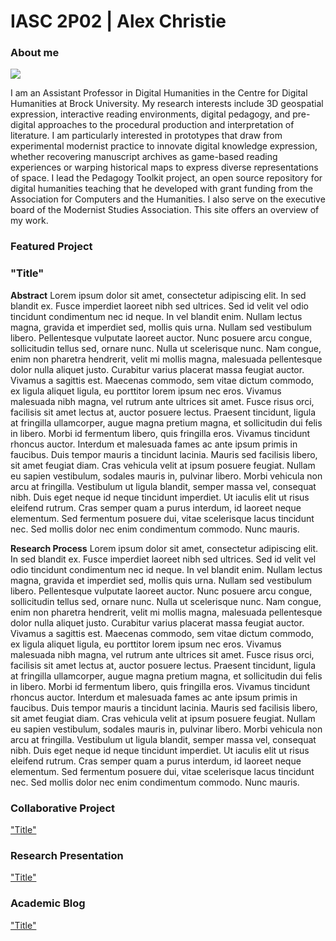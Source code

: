 # IASC 2P02 | Alex Christie

### About me

![](images/zaxis.png)

I am an Assistant Professor in Digital Humanities in the Centre for Digital Humanities at Brock University. My research interests include 3D geospatial expression, interactive reading environments, digital pedagogy, and pre-digital approaches to the procedural production and interpretation of literature. I am particularly interested in prototypes that draw from experimental modernist practice to innovate digital knowledge expression, whether recovering manuscript archives as game-based reading experiences or warping historical maps to express diverse representations of space. I lead the Pedagogy Toolkit project, an open source repository for digital humanities teaching that he developed with grant funding from the Association for Computers and the Humanities. I also serve on the executive board of the Modernist Studies Association. This site offers an overview of my work.

### Featured Project

### "Title"

**Abstract**
Lorem ipsum dolor sit amet, consectetur adipiscing elit. In sed blandit ex. Fusce imperdiet laoreet nibh sed ultrices. Sed id velit vel odio tincidunt condimentum nec id neque. In vel blandit enim. Nullam lectus magna, gravida et imperdiet sed, mollis quis urna. Nullam sed vestibulum libero. Pellentesque vulputate laoreet auctor. Nunc posuere arcu congue, sollicitudin tellus sed, ornare nunc. Nulla ut scelerisque nunc. Nam congue, enim non pharetra hendrerit, velit mi mollis magna, malesuada pellentesque dolor nulla aliquet justo. Curabitur varius placerat massa feugiat auctor. Vivamus a sagittis est. Maecenas commodo, sem vitae dictum commodo, ex ligula aliquet ligula, eu porttitor lorem ipsum nec eros. Vivamus malesuada nibh magna, vel rutrum ante ultrices sit amet. Fusce risus orci, facilisis sit amet lectus at, auctor posuere lectus. Praesent tincidunt, ligula at fringilla ullamcorper, augue magna pretium magna, et sollicitudin dui felis in libero. Morbi id fermentum libero, quis fringilla eros. Vivamus tincidunt rhoncus auctor. Interdum et malesuada fames ac ante ipsum primis in faucibus. Duis tempor mauris a tincidunt lacinia. Mauris sed facilisis libero, sit amet feugiat diam. Cras vehicula velit at ipsum posuere feugiat. Nullam eu sapien vestibulum, sodales mauris in, pulvinar libero. Morbi vehicula non arcu at fringilla. Vestibulum ut ligula blandit, semper massa vel, consequat nibh. Duis eget neque id neque tincidunt imperdiet. Ut iaculis elit ut risus eleifend rutrum. Cras semper quam a purus interdum, id laoreet neque elementum. Sed fermentum posuere dui, vitae scelerisque lacus tincidunt nec. Sed mollis dolor nec enim condimentum commodo. Nunc mauris.

**Research Process**
Lorem ipsum dolor sit amet, consectetur adipiscing elit. In sed blandit ex. Fusce imperdiet laoreet nibh sed ultrices. Sed id velit vel odio tincidunt condimentum nec id neque. In vel blandit enim. Nullam lectus magna, gravida et imperdiet sed, mollis quis urna. Nullam sed vestibulum libero. Pellentesque vulputate laoreet auctor. Nunc posuere arcu congue, sollicitudin tellus sed, ornare nunc. Nulla ut scelerisque nunc. Nam congue, enim non pharetra hendrerit, velit mi mollis magna, malesuada pellentesque dolor nulla aliquet justo. Curabitur varius placerat massa feugiat auctor. Vivamus a sagittis est. Maecenas commodo, sem vitae dictum commodo, ex ligula aliquet ligula, eu porttitor lorem ipsum nec eros. Vivamus malesuada nibh magna, vel rutrum ante ultrices sit amet. Fusce risus orci, facilisis sit amet lectus at, auctor posuere lectus. Praesent tincidunt, ligula at fringilla ullamcorper, augue magna pretium magna, et sollicitudin dui felis in libero. Morbi id fermentum libero, quis fringilla eros. Vivamus tincidunt rhoncus auctor. Interdum et malesuada fames ac ante ipsum primis in faucibus. Duis tempor mauris a tincidunt lacinia. Mauris sed facilisis libero, sit amet feugiat diam. Cras vehicula velit at ipsum posuere feugiat. Nullam eu sapien vestibulum, sodales mauris in, pulvinar libero. Morbi vehicula non arcu at fringilla. Vestibulum ut ligula blandit, semper massa vel, consequat nibh. Duis eget neque id neque tincidunt imperdiet. Ut iaculis elit ut risus eleifend rutrum. Cras semper quam a purus interdum, id laoreet neque elementum. Sed fermentum posuere dui, vitae scelerisque lacus tincidunt nec. Sed mollis dolor nec enim condimentum commodo. Nunc mauris.

### Collaborative Project

["Title"](collaboration)


### Research Presentation

["Title"](reveal/index.html)


### Academic Blog

["Title"](blog)


